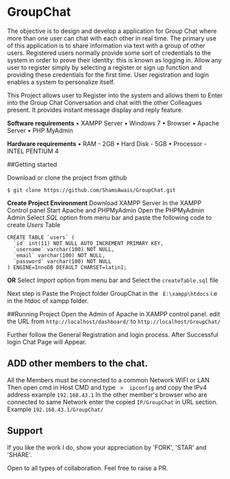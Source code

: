 # GroupChat
The objective is to design and develop a application for Group Chat where more than one user can chat with each other in real time.
The primary use of this application is to share information via text with a group of other users.
Registered users normally provide some sort of credentials to the system in order to prove their identity: this is known as logging in.
Allow any user to register simply by selecting a register or sign up function and providing these credentials for the first time.
User registration and login enables a system to personalize itself.

This Project allows user to Register into the system and allows them to Enter into the Group Chat Conversation and chat with the other Colleagues present.
It provides instant message display and reply feature.

**Software requirements**
•	XAMPP Server
•	Windows 7
•	Browser
•	Apache Server 
•	PHP MyAdmin

**Hardware requirements**
•	 RAM - 2GB
•	Hard Disk - 5GB
•	Processor - INTEL PENTIUM 4 

##Getting started

Download or clone the project from github
```
$ git clone https://github.com/ShamsAwais/GroupChat.git
```
**Create Project Environment**
Download XAMPP Server
In the XAMPP Control panel Start Apache and PHPMyAdmin
Open the PHPMyAdmin Admin
Select _SQL_ option from menu bar and paste the following code to create _Users_ Table
```
CREATE TABLE `users` (
  `id` int(11) NOT NULL AUTO_INCREMENT PRIMARY KEY,
  `username` varchar(100) NOT NULL,
  `email` varchar(100) NOT NULL,
  `password` varchar(100) NOT NULL
) ENGINE=InnoDB DEFAULT CHARSET=latin1;
```
**OR**
Select _Import_ option from menu bar and Select the ```createTable.sql``` file

Next step is 
Paste the Project folder GroupChat in the ``` E:\xampp\htdocs``` i.e in the htdoc of xampp folder.

##Running Project
Open the Admin of Apache in XAMPP control panel.
edit the URL from ``` http://localhost/dashboard/ ``` to ``` http://localhost/GroupChat/ ```

Further follow the General Registration and login process.
After Successful login Chat Page will Appear.

## ADD other members to the chat.
All the Members must be connected to a common Network WIFI or LAN
Then open cmd in Host CMD and type ``` >  ipconfig```
and copy the IPv4 address example ``` 192.168.43.1 ```
In the other member's browser who are connected to same Network enter the copied ```IP/GroupChat``` in URL section. 
Example  ```192.168.43.1/GroupChat/```

## Support

If you like the work I do, show your appreciation by 'FORK', 'STAR' and 'SHARE'.

Open to all types of collaboration. Feel free to raise a PR.
